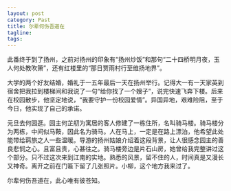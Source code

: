 ```yaml
---
layout: post
category: Past
title: 尔辈何伤吾道在
tagline:
tags: 
---
```

此番终于到了扬州，之前对扬州的印象有“扬州炒饭”和那句“二十四桥明月夜，玉人何处教吹箫”，还有红楼里的“那日贾雨村行至维扬地界”。

大学的两个好友结婚，婚礼于一五年最后一天在扬州举行。记得大一有一天家英到宿舍把我拉到楼梯间和我说了一句“给你找了一个嫂子”，说完快速飞奔下楼。后来在校园散步，他坚定地说，“我要守护一份校园爱情”。异国异地，艰难险阻，至于今日，他实现了自己的承诺。

元旦去何园逛。园主何芷舠为寓居的客人修建了一栋住所，名叫骑马楼。骑马楼分为两栋，中间似马鞍，因此名为骑马。人在马上，一定是在路上漂泊，他希望此处能带给羁旅之人一些温暖。导游的扬州姑娘介绍着这段背景，让人很感念园主的善良悲悯之心。且富且贵，心甚往之。骑马楼旁边是片石山房，她曾给我完整讲过这个部分。只不过这次来到江南的实地。熟悉的风景，留不住的人，时间真是又漫长又神奇。离开之前在门匾下留了几张照片。小柳，这个地方我来过了。

尔辈何伤吾道在，此心唯有彼苍知。

